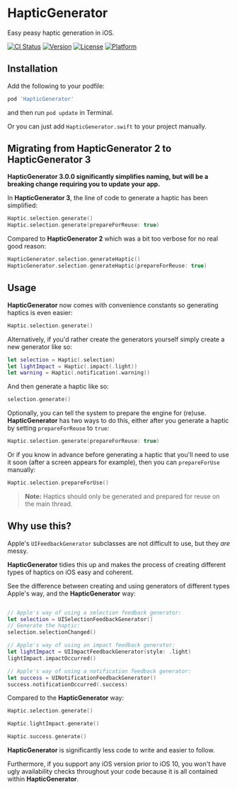 # HapticGenerator
Easy peasy haptic generation in iOS.

[![CI Status](http://img.shields.io/travis/KaneCheshire/HapticGenerator.svg?style=flat)](https://travis-ci.org/kanecheshire/HapticGenerator)
[![Version](https://img.shields.io/cocoapods/v/HapticGenerator.svg?style=flat)](http://cocoapods.org/pods/HapticGenerator)
[![License](https://img.shields.io/cocoapods/l/HapticGenerator.svg?style=flat)](http://cocoapods.org/pods/HapticGenerator)
[![Platform](https://img.shields.io/cocoapods/p/HapticGenerator.svg?style=flat)](http://cocoapods.org/pods/HapticGenerator)

## Installation

Add the following to your podfile:

```ruby
pod 'HapticGenerator'
```

and then run `pod update` in Terminal.

Or you can just add `HapticGenerator.swift` to your project manually.

## Migrating from HapticGenerator 2 to HapticGenerator 3

**HapticGenerator 3.0.0 significantly simplifies naming, but will be a breaking change requiring you to update your app.**

In **HapticGenerator 3**, the line of code to generate a haptic has been simplified:

```swift
Haptic.selection.generate()
Haptic.selection.generate(prepareForReuse: true)
```

Compared to **HapticGenerator 2** which was a bit too verbose for no real good reason:

```swift
HapticGenerator.selection.generateHaptic()
HapticGenerator.selection.generateHaptic(prepareForReuse: true)
```

## Usage

**HapticGenerator** now comes with convenience constants so generating haptics is even easier:

```swift
Haptic.selection.generate()
```

Alternatively, if you'd rather create the generators yourself simply create a new generator like so:

```swift
let selection = Haptic(.selection)
let lightImpact = Haptic(.impact(.light))
let warning = Haptic(.notification(.warning))
```

And then generate a haptic like so:

```swift
selection.generate()
```

Optionally, you can tell the system to prepare the engine for (re)use.
**HapticGenerator** has two ways to do this, either after you generate a haptic by setting `prepareForReuse` to `true`:

```swift
Haptic.selection.generate(prepareForReuse: true)
```

Or if you know in advance before generating a haptic that you'll need to use it soon (after a screen appears for example),
then you can `prepareForUse` manually:

```swift
Haptic.selection.prepareForUse()
```

> **Note:** Haptics should only be generated and prepared for reuse on the main thread.

## Why use this?

Apple's `UIFeedbackGenerator` subclasses are not difficult to use, but they _are_ messy.

**HapticGenerator** tidies this up and makes the process of creating different types of haptics on iOS easy and coherent.

See the difference between creating and using generators of different types Apple's way, and the **HapticGenerator** way:

```swift

// Apple's way of using a selection feedback generator:
let selection = UISelectionFeedbackGenerator()
// Generate the haptic:
selection.selectionChanged()

// Apple's way of using an impact feedback generator:
let lightImpact = UIImpactFeedbackGenerator(style: .light)
lightImpact.impactOccurred()

// Apple's way of using a notification feedback generator:
let success = UINotificationFeedbackGenerator()
success.notificationOccurred(.success)
```

Compared to the **HapticGenerator** way:

```swift
Haptic.selection.generate()

Haptic.lightImpact.generate()

Haptic.success.generate()
```

**HapticGenerator** is significantly less code to write and easier to follow.

Furthermore, if you support any iOS version prior to iOS 10, you won't have ugly availability checks throughout your code because it is all contained within **HapticGenerator**.
